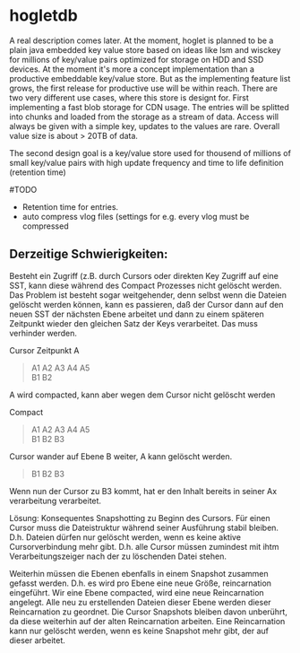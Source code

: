 # hogletdb
A real description comes later. At the moment, hoglet is planned to be a plain java embedded key value store based on ideas like lsm and wisckey for millions of key/value pairs optimized for storage on HDD and SSD devices.
At the moment it's more a concept implementation than a productive embeddable key/value store. But as the implementing feature list grows, the first release for productive use will be within reach. 
There are two very different use cases, where this store is designt for.
First implementing a fast blob storage for CDN usage. The entries will be splitted into chunks and loaded from the storage as a stream of data. Access will always be given with a simple key, updates to the values are rare. Overall value size is about > 20TB of data. 

The second design goal is a key/value store used for thousend of millions of small key/value pairs with high update frequency and time to life definition (retention time)

#TODO

- Retention time for entries.
- auto compress vlog files (settings for e.g. every vlog must be compressed 

## Derzeitige Schwierigkeiten: ##

Besteht ein Zugriff (z.B. durch Cursors oder direkten Key Zugriff auf eine SST, kann diese während des Compact Prozesses nicht gelöscht werden. Das Problem ist besteht sogar weitgehender, denn selbst wenn die Dateien gelöscht werden können, kann es passieren, daß der Cursor dann auf den neuen SST der nächsten Ebene arbeitet und dann zu einem späteren Zeitpunkt wieder den gleichen Satz der Keys verarbeitet. Das muss verhinder werden.

Cursor Zeitpunkt A



> A1 A2 A3 A4 A5  
> B1 B2

A wird compacted, kann aber wegen dem Cursor nicht gelöscht werden

Compact

> A1 A2 A3 A4 A5  
> B1 B2 B3  

Cursor wander auf Ebene B weiter, A kann gelöscht werden.

> B1 B2 B3  

Wenn nun der Cursor zu B3 kommt, hat er den Inhalt bereits in seiner Ax verarbeitung verarbeitet.

Lösung: Konsequentes Snapshotting zu Beginn des Cursors. Für einen Cursor muss die Dateistruktur während seiner Ausführung stabil bleiben. 
D.h. Dateien dürfen nur gelöscht werden, wenn es keine aktive Cursorverbindung mehr gibt. D.h. alle Cursor müssen zumindest mit ihtm Verarbeitungszeiger nach der zu löschenden Datei stehen.

Weiterhin müssen die Ebenen ebenfalls in einem Snapshot zusammen gefasst werden. D.h. es wird pro Ebene eine neue Größe, reincarnation eingeführt. 
Wir eine Ebene compacted, wird eine neue Reincarnation angelegt. Alle neu zu erstellenden Dateien dieser Ebene werden dieser Reincarnation zu geordnet. Die Cursor Snapshots bleiben davon unberührt, da diese weiterhin auf der alten Reincarnation arbeiten. Eine Reincarnation kann nur gelöscht werden, wenn es keine Snapshot mehr gibt, der auf dieser arbeitet.

